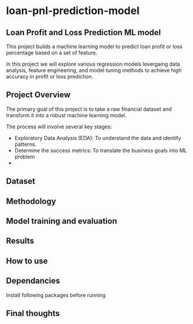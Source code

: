 # loan-pnl-prediction-model

Loan Profit and Loss Prediction ML model
----------------------------------------------------
This project builds a machine learning model to predict loan profit or loss percentage based on a set of feature. 

In this project we will explore various regression models levergaing data analysis, feature engineering, and model tuning methods to achieve high accuracy in profit or loss prediction.  

Project Overview
----------------------------------------------------
The primary goal of this project is to take a raw financial dataset and transform it into a robust machine learning model. 

The process will involve several key stages: 
- Exploratory Data Analysis (EDA): To understand the data and identify patterns.
- Determine the success metrics: To translate the business goals into ML problem
- 
  

Dataset
----------------------------------------------------


Methodology
----------------------------------------------------


Model training and evaluation
----------------------------------------------------



Results
----------------------------------------------------


How to use
----------------------------------------------------


Dependancies
----------------------------------------------------
Install following packages before running



Final thoughts
----------------------------------------------------

